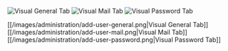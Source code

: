 

![Visual General Tab](../img/add-user-general.png)
![Visual Mail Tab](../img/add-user-mail.png)
![Visual Password Tab](../img/add-user-password.png)




[[/images/administration/add-user-general.png|Visual General Tab]]
[[/images/administration/add-user-mail.png|Visual Mail Tab]]
[[/images/administration/add-user-password.png|Visual Password Tab]]
